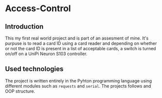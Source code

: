 # Access-Control

## Introduction
This my first real world project and is part of an assesment of mine. It's purpuse is to read a card ID using a card reader and depending on whether or not the card ID is present in a list of acceptable cards, a switch is turned on/off on a UniPi Neuron S103 controller.

## Used technologies
The project is written entirely in the Pyhton programming language using different modules such as `requests` and `serial`. The projects follows and OOP structure.
